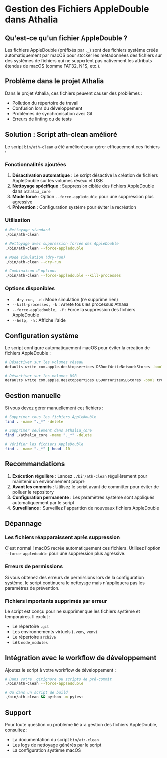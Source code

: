 # Gestion des Fichiers AppleDouble dans Athalia

## Qu'est-ce qu'un fichier AppleDouble ?

Les fichiers AppleDouble (préfixés par `._`) sont des fichiers système créés automatiquement par macOS pour stocker les métadonnées des fichiers sur des systèmes de fichiers qui ne supportent pas nativement les attributs étendus de macOS (comme FAT32, NFS, etc.).

## Problème dans le projet Athalia

Dans le projet Athalia, ces fichiers peuvent causer des problèmes :
- Pollution du répertoire de travail
- Confusion lors du développement
- Problèmes de synchronisation avec Git
- Erreurs de linting ou de tests

## Solution : Script ath-clean amélioré

Le script `bin/ath-clean` a été amélioré pour gérer efficacement ces fichiers :

### Fonctionnalités ajoutées

1. **Désactivation automatique** : Le script désactive la création de fichiers AppleDouble sur les volumes réseau et USB
2. **Nettoyage spécifique** : Suppression ciblée des fichiers AppleDouble dans `athalia_core`
3. **Mode forcé** : Option `--force-appledouble` pour une suppression plus agressive
4. **Prévention** : Configuration système pour éviter la recréation

### Utilisation

```bash
# Nettoyage standard
./bin/ath-clean

# Nettoyage avec suppression forcée des AppleDouble
./bin/ath-clean --force-appledouble

# Mode simulation (dry-run)
./bin/ath-clean --dry-run

# Combinaison d'options
./bin/ath-clean --force-appledouble --kill-processes
```

### Options disponibles

- `--dry-run, -d` : Mode simulation (ne supprime rien)
- `--kill-processes, -k` : Arrête tous les processus Athalia
- `--force-appledouble, -f` : Force la suppression des fichiers AppleDouble
- `--help, -h` : Affiche l'aide

## Configuration système

Le script configure automatiquement macOS pour éviter la création de fichiers AppleDouble :

```bash
# Désactiver sur les volumes réseau
defaults write com.apple.desktopservices DSDontWriteNetworkStores -bool true

# Désactiver sur les volumes USB
defaults write com.apple.desktopservices DSDontWriteUSBStores -bool true
```

## Gestion manuelle

Si vous devez gérer manuellement ces fichiers :

```bash
# Supprimer tous les fichiers AppleDouble
find . -name "._*" -delete

# Supprimer seulement dans athalia_core
find ./athalia_core -name "._*" -delete

# Vérifier les fichiers AppleDouble
find . -name "._*" | head -10
```

## Recommandations

1. **Exécution régulière** : Lancez `./bin/ath-clean` régulièrement pour maintenir un environnement propre
2. **Avant les commits** : Utilisez le script avant de committer pour éviter de polluer le repository
3. **Configuration permanente** : Les paramètres système sont appliqués automatiquement par le script
4. **Surveillance** : Surveillez l'apparition de nouveaux fichiers AppleDouble

## Dépannage

### Les fichiers réapparaissent après suppression

C'est normal ! macOS recrée automatiquement ces fichiers. Utilisez l'option `--force-appledouble` pour une suppression plus agressive.

### Erreurs de permissions

Si vous obtenez des erreurs de permissions lors de la configuration système, le script continuera le nettoyage mais n'appliquera pas les paramètres de prévention.

### Fichiers importants supprimés par erreur

Le script est conçu pour ne supprimer que les fichiers système et temporaires. Il exclut :
- Le répertoire `.git`
- Les environnements virtuels (`.venv`, `venv`)
- Le répertoire `archive`
- Les `node_modules`

## Intégration avec le workflow de développement

Ajoutez le script à votre workflow de développement :

```bash
# Dans votre .gitignore ou scripts de pré-commit
./bin/ath-clean --force-appledouble

# Ou dans un script de build
./bin/ath-clean && python -m pytest
```

## Support

Pour toute question ou problème lié à la gestion des fichiers AppleDouble, consultez :
- La documentation du script `bin/ath-clean`
- Les logs de nettoyage générés par le script
- La configuration système macOS 